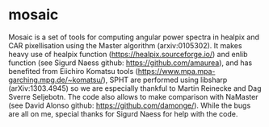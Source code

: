 # mosaic


Mosaic is a set of tools for computing angular power spectra in healpix and CAR pixellisation using the Master algorithm (arxiv:0105302).
It makes heavy use of healpix function (https://healpix.sourceforge.io/) and enlib function (see Sigurd Naess github: https://github.com/amaurea), and has benefited from Eiichiro Komatsu tools (https://www.mpa.mpa-garching.mpg.de/~komatsu/), SPHT are performed using libsharp (arXiv:1303.4945) so we are especially thankful to Martin Reinecke and Dag Sverre Seljebotn.
The code also allows to make comparison with NaMaster (see David Alonso github: https://github.com/damonge/).
While the bugs are all on me, special thanks for Sigurd Naess for help with the code.
